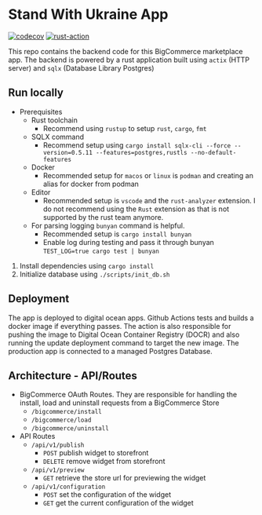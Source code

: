 # Stand With Ukraine App

[![codecov](https://codecov.io/gh/swu-bc/stand-with-ukraine-backend/branch/main/graph/badge.svg?token=6EN9JQRHPQ)](https://codecov.io/gh/swu-bc/stand-with-ukraine-backend)
[![rust-action](https://github.com/swu-bc/stand-with-ukraine-backend/actions/workflows/rust.yaml/badge.svg)](https://github.com/swu-bc/stand-with-ukraine-backend/actions)

This repo contains the backend code for this BigCommerce marketplace app.
The backend is powered by a rust application built using `actix` (HTTP server) and `sqlx` (Database Library Postgres)

## Run locally

- Prerequisites
  - Rust toolchain
    - Recommend using `rustup` to setup `rust`, `cargo`, `fmt`
  - SQLX command
    - Recommend setup using `cargo install sqlx-cli --force --version=0.5.11 --features=postgres,rustls --no-default-features`
  - Docker
    - Recommended setup for `macos` or `linux` is `podman` and creating an alias for docker from podman
  - Editor
    - Recommended setup is `vscode` and the `rust-analyzer` extension. I do not recommend using the `Rust` extension as that is not supported by the rust team anymore.
  - For parsing logging `bunyan` command is helpful.
    - Recommended setup is `cargo install bunyan`
    - Enable log during testing and pass it through bunyan `TEST_LOG=true cargo test | bunyan`

1. Install dependencies using `cargo install`
2. Initialize database using `./scripts/init_db.sh`

## Deployment

The app is deployed to digital ocean apps. Github Actions tests and builds a docker image if everything passes.
The action is also responsible for pushing the image to Digital Ocean Container Registry (DOCR) and also running the update deployment command to target the new image.
The production app is connected to a managed Postgres Database.

## Architecture - API/Routes

- BigCommerce OAuth Routes. They are responsible for handling the install, load and uninstall requests from a BigCommerce Store
  - `/bigcommerce/install`
  - `/bigcommerce/load`
  - `/bigcommerce/uninstall`
- API Routes
  - `/api/v1/publish`
    - `POST` publish widget to storefront
    - `DELETE` remove widget from storefront
  - `/api/v1/preview`
    - `GET` retrieve the store url for previewing the widget
  - `/api/v1/configuration`
    - `POST` set the configuration of the widget
    - `GET` get the current configuration of the widget
